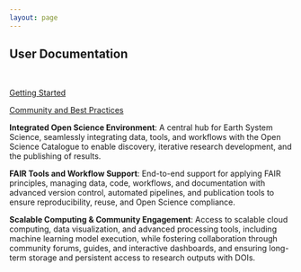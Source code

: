 ```yaml
---
layout: page
---
```


<section class="blue hero">

# User Documentation
<br />

<a class="VPButton cta no-icon" href="./getting-started">Getting Started</a>

<a class="VPButton cta no-icon" href="./group-4/">Community and Best Practices</a>


**Integrated Open Science Environment**: A central hub for Earth System Science, seamlessly integrating data, tools, and workflows with the Open Science Catalogue to enable discovery, iterative research development, and the publishing of results.

**FAIR Tools and Workflow Support**: End-to-end support for applying FAIR principles, managing data, code, workflows, and documentation with advanced version control, automated pipelines, and publication tools to ensure reproducibility, reuse, and Open Science compliance.

**Scalable Computing & Community Engagement**: Access to scalable cloud computing, data visualization, and advanced processing tools, including machine learning model execution, while fostering collaboration through community forums, guides, and interactive dashboards, and ensuring long-term storage and persistent access to research outputs with DOIs.

</section>
